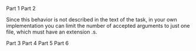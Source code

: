 Part 1
Part 2

Since this behavior is not described in the text of the task, in your own implementation you can limit the number of accepted arguments to just one file, which must have an extension .s.


Part 3
Part 4
Part 5
Part 6